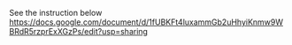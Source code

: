 See the instruction below 
https://docs.google.com/document/d/1fUBKFt4luxammGb2uHhyiKnmw9WBRdR5rzprExXGzPs/edit?usp=sharing
